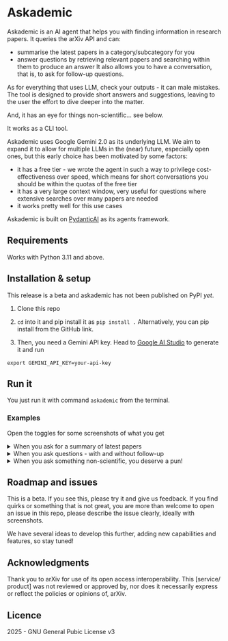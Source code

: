 # Askademic

Askademic is an AI agent that helps you with finding information in research papers. It queries the arXiv API and can:
* summarise the latest papers in a category/subcategory for you
* answer questions by retrieving relevant papers and searching within them to produce an answer
It also allows you to have a conversation, that is, to ask for follow-up questions.

As for everything that uses LLM, check your outputs - it can male mistakes. The tool is designed to provide short answers and suggestions, leaving to the user the effort to dive deeper into the matter.

And, it has an eye for things non-scientific... see below.

It works as a CLI tool.

Askademic uses Google Gemini 2.0 as its underlying LLM. We aim to expand it to allow for multiple LLMs in the (near) future, especially open ones, but this early choice has been motivated by some factors:
* it has a free tier - we wrote the agent in such a way to privilege cost-effectiveness over speed, which means for short conversations you should be within the quotas of the free tier
* it has a very large context window, very useful for questions where extensive searches over many papers are needed
* it works pretty well for this use cases

Askademic is built on [PydanticAI](https://ai.pydantic.dev/) as its agents framework.

## Requirements

Works with Python 3.11 and above.

## Installation & setup

This release is a beta and askademic has not been published on PyPI _yet_.

1. Clone this repo
2. `cd` into it and pip install it as `pip install .`
Alternatively, you can pip install from the GitHub link.

3. Then, you need a Gemini API key. Head to [Google AI Studio](https://aistudio.google.com/app/apikey) to generate it and run

```
export GEMINI_API_KEY=your-api-key
```

## Run it

You just run it with command `askademic` from the terminal.

### Examples

Open the toggles for some screenshots of what you get

<details>
<summary>When you ask for a summary of latest papers</summary>

![example of summary1](assets/summary1.png)

![example of summary2](assets/summary2.png)

</details>

<details>
<summary>When you ask questions - with and without follow-up</summary>

![example of question1](assets/question1.png)

![example of question2](assets/question2.png)

![example of question3](assets/question3_and_convo.png)
</details>

<details>
<summary>When you ask something non-scientific, you deserve a pun!</summary>

![example of question1](assets/pun.png)
</details>

## Roadmap and issues

This is a beta. If you see this, please try it and give us feedback. If you find quirks or something that is not great, you are more than welcome to open an issue in this repo, please describe the issue clearly, ideally with screenshots.

We have several ideas to develop this further, adding new capabilities and features, so stay tuned!

## Acknowledgments

Thank you to arXiv for use of its open access interoperability. This [service/ product] was not reviewed or approved by, nor does it necessarily express or reflect the policies or opinions of, arXiv.

## Licence

2025 - GNU General Pubic License v3
